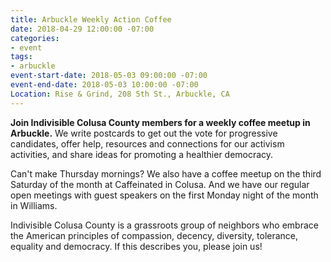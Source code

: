 ```yaml
---
title: Arbuckle Weekly Action Coffee
date: 2018-04-29 12:00:00 -07:00
categories:
- event
tags:
- arbuckle
event-start-date: 2018-05-03 09:00:00 -07:00
event-end-date: 2018-05-03 10:00:00 -07:00
Location: Rise & Grind, 208 5th St., Arbuckle, CA
---
```


**Join Indivisible Colusa County members for a weekly coffee meetup in Arbuckle.** We write postcards to get out the vote for progressive candidates, offer help, resources and connections for our activism activities, and share ideas for promoting a healthier democracy.

Can't make Thursday mornings? We also have a coffee meetup on the third Saturday of the month at Caffeinated in Colusa. And we have our regular open meetings with guest speakers on the first Monday night of the month in Williams.

Indivisible Colusa County is a grassroots group of neighbors who embrace the American principles of compassion, decency, diversity, tolerance, equality and democracy. If this describes you, please join us!